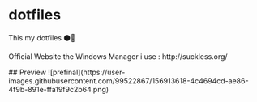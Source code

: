 # dotfiles
This my dotfiles ⚫🔘
<p>Official Website the Windows Manager i use : http://suckless.org/</p>
## Preview
![prefinal](https://user-images.githubusercontent.com/99522867/156913618-4c4694cd-ae86-4f9b-891e-ffa19f9c2b64.png)
